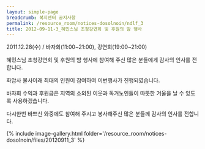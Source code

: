 ```yaml
--- 
layout: simple-page 
breadcrumb: 복지센터 공지사항 
permalink: /resource_room/notices-dosolnoin/ndlf_3
title: 2012-09-11-3_혜민스님 초청강연회 및 후원의 밤 행사
--- 
```


2011.12.28(수) / 바자회(11:00~21:00), 강연회(19:00~21:00)

혜민스님 초청강연회 및 후원의 밤 행사에 참여해 주신 많은 분들에게 감사의 인사를 전합니다.

화암사 불사이래 최대의 인원이 참여하여 이번행사가 진행되였습니다.

바자회 수익과 후원금은 지역의 소외된 이웃과 독거노인들이 따뜻한 겨울을 날 수 있도록 사용하겠습니다.



다시한번 바쁘신 와중에도 참여해 주시고 봉사해주신 많은 분들께 감사의 인사를 전합니다.


{% include image-gallery.html folder='/resource_room/notices-dosolnoin/files/20120911_3' %}